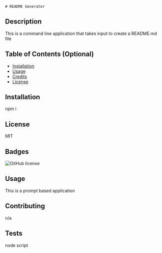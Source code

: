 
    # README Generator

## Description 
This is a command line application that takes input to create a README.md file

## Table of Contents (Optional)



* [Installation](#installation)
* [Usage](#usage)
* [Credits](#credits)
* [License](#license)


## Installation
npm i


## License

MIT

## Badges

![GitHub license](https://img.shields.io/badge/license-MIT-blue.svg)

## Usage

This is a prompt based application


## Contributing
n/a

## Tests
node script





    